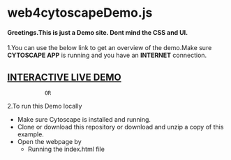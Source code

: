 # web4cytoscapeDemo.js
#### Greetings.This is just a **Demo** site. Dont mind the CSS and UI. 

1.You can use the below link to get an overview of the demo.Make sure **CYTOSCAPE APP** is running and you have an **INTERNET** connection.

## [INTERACTIVE LIVE DEMO](https://google.com)
  
                OR

2.To run this Demo locally
  - Make sure Cytoscape is installed and running.
  - Clone or download this repository or download and unzip a copy of this example.
  - Open the webpage by
    - Running the index.html file 

